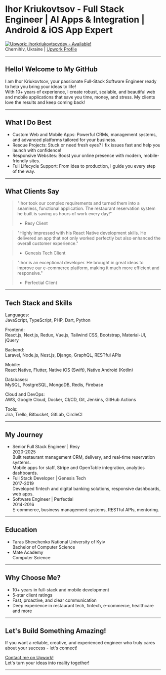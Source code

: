 # Ihor Kriukovtsov - Full Stack Engineer | AI Apps & Integration | Android & iOS App Expert

[![Upwork: ihorkriukovtsovdev - Available!](https://img.shields.io/badge/Upwork-Contact%20Me-brightgreen?logo=upwork)](https://www.upwork.com/freelancers/ihorkriukovtsovdev)  
Chernihiv, Ukraine | [Upwork Profile](https://www.upwork.com/freelancers/ihorkriukovtsovdev)

---

## Hello! Welcome to My GitHub

I am Ihor Kriukovtsov, your passionate Full-Stack Software Engineer ready to help you bring your ideas to life!  
With 10+ years of experience, I create robust, scalable, and beautiful web and mobile applications that save you time, money, and stress. My clients love the results and keep coming back!

---

## What I Do Best

- Custom Web and Mobile Apps: Powerful CRMs, management systems, and advanced platforms tailored for your business.
- Rescue Projects: Stuck or need fresh eyes? I fix issues fast and help you launch with confidence!
- Responsive Websites: Boost your online presence with modern, mobile-friendly sites.
- Full Lifecycle Support: From idea to production, I guide you every step of the way.

---

## What Clients Say

> "Ihor took our complex requirements and turned them into a seamless, functional application. The restaurant reservation system he built is saving us hours of work every day!"  
> - Resy Client

> "Highly impressed with his React Native development skills. He delivered an app that not only worked perfectly but also enhanced the overall customer experience."  
> - Genesis Tech Client

> "Ihor is an exceptional developer. He brought in great ideas to improve our e-commerce platform, making it much more efficient and responsive."  
> - Perfectial Client

---

## Tech Stack and Skills

Languages:  
JavaScript, TypeScript, PHP, Dart, Python

Frontend:  
React.js, Next.js, Redux, Vue.js, Tailwind CSS, Bootstrap, Material-UI, jQuery

Backend:  
Laravel, Node.js, Nest.js, Django, GraphQL, RESTful APIs

Mobile:  
React Native, Flutter, Native iOS (Swift), Native Android (Kotlin)

Databases:  
MySQL, PostgreSQL, MongoDB, Redis, Firebase

Cloud and DevOps:  
AWS, Google Cloud, Docker, CI/CD, Git, Jenkins, GitHub Actions

Tools:  
Jira, Trello, Bitbucket, GitLab, CircleCI

---

## My Journey

- Senior Full Stack Engineer | Resy  
  2020-2025  
  Built restaurant management CRM, delivery, and real-time reservation systems.  
  Mobile apps for staff, Stripe and OpenTable integration, analytics dashboards.
- Full Stack Developer | Genesis Tech  
  2017-2019  
  Developed fintech and digital banking solutions, responsive dashboards, web apps.
- Software Engineer | Perfectial  
  2014-2016  
  E-commerce, business management systems, RESTful APIs, mentoring.

---

## Education

- Taras Shevchenko National University of Kyiv  
  Bachelor of Computer Science
- Mate Academy  
  Computer Science

---

## Why Choose Me?

- 10+ years in full-stack and mobile development
- 5-star client ratings
- Fast, proactive, and clear communication
- Deep experience in restaurant tech, fintech, e-commerce, healthcare and more

---

## Let's Build Something Amazing!

If you want a reliable, creative, and experienced engineer who truly cares about your success - let's connect!

[Contact me on Upwork!](https://www.upwork.com/freelancers/ihorkriukovtsovdev)  
Let's turn your ideas into reality together!

---
